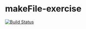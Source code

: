 # makeFile-exercise

[![Build Status](https://travis-ci.org/WyattHough/makeFile-exercise.svg?branch=master)](https://travis-ci.org/WyattHough/makeFile-exercise)

